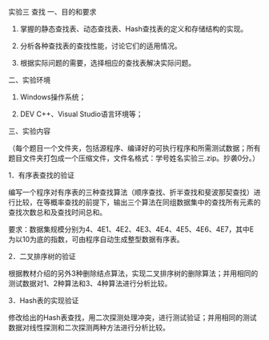 实验三  查找
一、目的和要求

1. 掌握的静态查找表、动态查找表、Hash查找表的定义和存储结构的实现。

2. 分析各种查找表的查找性能，讨论它们的适用情况。

3. 根据实际问题的需要，选择相应的查找表解决实际问题。

二、实验环境

1. Windows操作系统；

2. DEV C++、Visual Studio语言环境等；

三、实验内容

（每个题目一个文件夹，包括源程序、编译好的可执行程序和所需测试数据；所有题目文件夹打包成一个压缩文件，文件名格式：学号姓名实验三.zip。抄袭0分。）

1．有序表查找的验证

编写一个程序对有序表的三种查找算法（顺序查找、折半查找和斐波那契查找）进行比较，在等概率查找的前提下，输出三个算法在同组数据集中的查找所有元素的查找次数总和及查找时间总和。

要求：数据集规模分别为4、4E1、4E2、4E3、4E4、4E5、4E6、4E7，其中E为以10为底的指数，可由程序自动生成整型数据有序表。

 

2．二叉排序树的验证

根据教材介绍的另外3种删除结点算法，实现二叉排序树的删除算法；并用相同的测试数据对1、2种算法和3、4种算法进行分析比较。

 

3．Hash表的实现验证

修改给出的Hash表查找，用二次探测处理冲突，进行测试验证；并用相同的测试数据对线性探测和二次探测两种方法进行分析比较。
